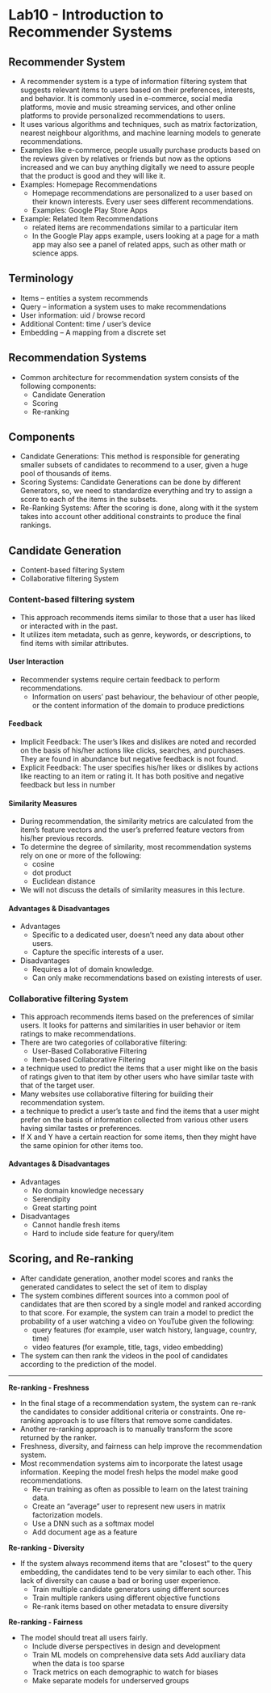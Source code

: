 # Lab10 - Introduction to Recommender Systems

## Recommender System
 - A recommender system is a type of information filtering system that suggests relevant items to users based on their preferences, interests, and behavior. It is commonly used in e-commerce, social media platforms, movie and music streaming services, and other online platforms to provide personalized recommendations to users.
 - It uses various algorithms and techniques, such as matrix factorization, nearest neighbour algorithms, and machine learning models to generate recommendations.
 - Examples like e-commerce, people usually purchase products based on the reviews given by relatives or friends but now as the options increased and we can buy anything digitally we need to assure people that the product is good and they will like it.
 - Examples: Homepage Recommendations
   - Homepage recommendations are personalized to a user based on their known interests. Every user sees different recommendations.
   - Examples: Google Play Store Apps
 - Example: Related Item Recommendations
   - related items are recommendations similar to a particular item
   - In the Google Play apps example, users looking at a page for a math app may also see a panel of related apps, such as other math or science apps.

## Terminology
 - Items – entities a system recommends
 - Query – information a system uses to make recommendations
 - User information: uid / browse record
 - Additional Content: time / user’s device
 - Embedding – A mapping from a discrete set

## Recommendation Systems
 - Common architecture for recommendation system consists of the following components:
   - Candidate Generation
   - Scoring
   - Re-ranking

## Components
 - Candidate Generations: This method is responsible for generating smaller subsets of candidates to recommend to a user, given a huge pool of thousands of items.
 - Scoring Systems: Candidate Generations can be done by different Generators, so, we need to standardize everything and try to assign a score to each of the items in the subsets. 
 - Re-Ranking Systems: After the scoring is done, along with it the system takes into account other additional constraints to produce the final rankings.

## Candidate Generation
 - Content-based filtering System
 - Collaborative filtering System

### Content-based filtering system
 - This approach recommends items similar to those that a user has liked or interacted with in the past. 
 - It utilizes item metadata, such as genre, keywords, or descriptions, to find items with similar attributes.

#### User Interaction
 - Recommender systems require certain feedback to perform recommendations.
   - Information on users’ past behaviour, the behaviour of other people, or the content information of the domain to produce predictions

#### Feedback
 - Implicit Feedback: The user’s likes and dislikes are noted and recorded on the basis of his/her actions like clicks, searches, and purchases. They are found in abundance but negative feedback is not found.
 - Explicit Feedback: The user specifies his/her likes or dislikes by actions like reacting to an item or rating it. It has both positive and negative feedback but less in number

#### Similarity Measures
 - During recommendation, the similarity metrics are calculated from the item’s feature vectors and the user’s preferred feature vectors from his/her previous records.
 - To determine the degree of similarity, most recommendation systems rely on one or more of the following:
   - cosine
   - dot product
   - Euclidean distance
 - We will not discuss the details of similarity measures in this lecture.

#### Advantages & Disadvantages
 - Advantages
   - Specific to a dedicated user, doesn’t need any data about other users.
   - Capture the specific interests of a user.
 - Disadvantages
   - Requires a lot of domain knowledge.
   - Can only make recommendations based on existing interests of user.

### Collaborative filtering System
 - This approach recommends items based on the preferences of similar users. It looks for patterns and similarities in user behavior or item ratings to make recommendations.
 - There are two categories of collaborative filtering:
   - User-Based Collaborative Filtering
   - Item-based Collaborative Filtering
 - a technique used to predict the items that a user might like on the basis of ratings given to that item by other users who have similar taste with that of the target user.
 - Many websites use collaborative filtering for building their recommendation system.
 - a technique to predict a user’s taste and find the items that a user might prefer on the basis of information collected from various other users having similar tastes or preferences.
 - If X and Y have a certain reaction for some items, then they might have the same opinion for other items too. 

#### Advantages & Disadvantages
 - Advantages
   - No domain knowledge necessary
   - Serendipity
   - Great starting point
 - Disadvantages
   - Cannot handle fresh items
   - Hard to include side feature for query/item

## Scoring, and Re-ranking 
 - After candidate generation, another model scores and ranks the generated candidates to select the set of item to display
 - The system combines different sources into a common pool of candidates that are then scored by a single model and ranked according to that score. For example, the system can train a model to predict the probability of a user watching a video on YouTube given the following:
   - query features (for example, user watch history, language, country, time)
   - video features (for example, title, tags, video embedding)
 - The system can then rank the videos in the pool of candidates according to the prediction of the model.
***
**Re-ranking - Freshness**
 - In the final stage of a recommendation system, the system can re-rank the candidates to consider additional criteria or constraints. One re-ranking approach is to use filters that remove some candidates.
 - Another re-ranking approach is to manually transform the score returned by the ranker.
 - Freshness, diversity, and fairness can help improve the recommendation system.
 - Most recommendation systems aim to incorporate the latest usage information. Keeping the model fresh helps the model make good recommendations.
   - Re-run training as often as possible to learn on the latest training data.
   - Create an “average” user to represent new users in matrix factorization models.
   - Use a DNN such as a softmax model
   - Add document age as a feature

**Re-ranking - Diversity**
 - If the system always recommend items that are "closest" to the query embedding, the candidates tend to be very similar to each other. This lack of diversity can cause a bad or boring user experience.
   - Train multiple candidate generators using different sources
   - Train multiple rankers using different objective functions
   - Re-rank items based on other metadata to ensure diversity

**Re-ranking - Fairness**
 - The model should treat all users fairly. 
   - Include diverse perspectives in design and development
   - Train ML models on comprehensive data sets Add auxiliary data when the data is too sparse
   - Track metrics on each demographic to watch for biases
   - Make separate models for underserved groups
